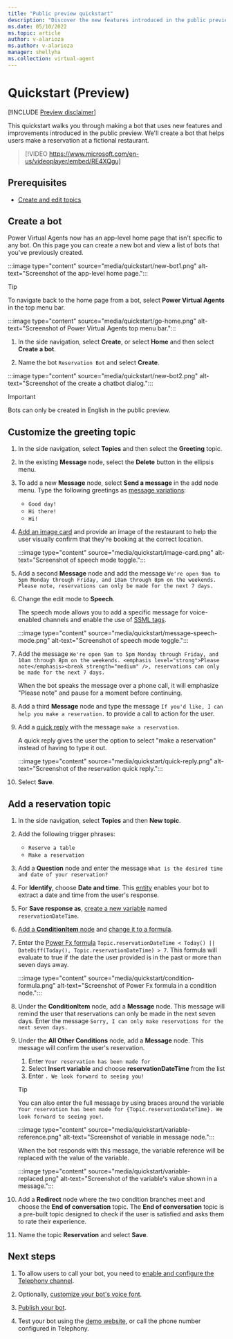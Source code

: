 ```yaml
---
title: "Public preview quickstart"
description: "Discover the new features introduced in the public preview."
ms.date: 05/10/2022
ms.topic: article
author: v-alarioza
ms.author: v-alarioza
manager: shellyha
ms.collection: virtual-agent
---
```


# Quickstart (Preview)

[!INCLUDE [Preview disclaimer](includes/cc-beta-prerelease-disclaimer.md)]

This quickstart walks you through making a bot that uses new features and improvements introduced in the public preview. We'll create a bot that helps users make a reservation at a fictional restaurant.

>
> [!VIDEO https://www.microsoft.com/en-us/videoplayer/embed/RE4XQgu]
>

## Prerequisites

- [Create and edit topics](authoring-create-edit-topics.md)

## Create a bot

Power Virtual Agents now has an app-level home page that isn't specific to any bot. On this page you can create a new bot and view a list of bots that you've previously created.

:::image type="content" source="media/quickstart/new-bot1.png" alt-text="Screenshot of the app-level home page.":::

> [!TIP]
> To navigate back to the home page from a bot, select **Power Virtual Agents** in the top menu bar.
>
> :::image type="content" source="media/quickstart/go-home.png" alt-text="Screenshot of Power Virtual Agents top menu bar.":::

1. In the side navigation, select **Create**, or select **Home** and then select **Create a bot**.

1. Name the bot `Reservation Bot` and select **Create**.

:::image type="content" source="media/quickstart/new-bot2.png" alt-text="Screenshot of the create a chatbot dialog.":::

> [!IMPORTANT]
> Bots can only be created in English in the public preview.

## Customize the greeting topic

1. In the side navigation, select **Topics** and then select the **Greeting** topic.

1. In the existing **Message** node, select the **Delete** button in the ellipsis menu.

1. To add a new **Message** node, select **Send a message** in the add node menu. Type the following greetings as [message variations](authoring-send-message.md#sending-a-text-message):
    - `Good day!`
    - `Hi there!`
    - `Hi!`

1. [Add an image card](authoring-send-message.md#add-an-image) and provide an image of the restaurant to help the user visually confirm that they're booking at the correct location.

    :::image type="content" source="media/quickstart/image-card.png" alt-text="Screenshot of speech mode toggle.":::

1. Add a second **Message** node and add the message `We're open 9am to 5pm Monday through Friday, and 10am through 8pm on the weekends. Please note, reservations can only be made for the next 7 days.`

1. Change the edit mode to **Speech**.

   The speech mode allows you to add a specific message for voice-enabled channels and enable the use of [SSML tags](authoring-send-message.md#use-ssml-to-customize-speech-responses).

    :::image type="content" source="media/quickstart/message-speech-mode.png" alt-text="Screenshot of speech mode toggle.":::

1. Add the message `We're open 9am to 5pm Monday through Friday, and 10am through 8pm on the weekends. <emphasis level="strong">Please note</emphasis><break strength="medium" />, reservations can only be made for the next 7 days.`

   When the bot speaks the message over a phone call, it will emphasize "Please note" and pause for a moment before continuing.

1. Add a third **Message** node and type the message `If you'd like, I can help you make a reservation.` to provide a call to action for the user.

1. Add a [quick reply](authoring-send-message.md#adding-quick-replies) with the message `make a reservation`.

   A quick reply gives the user the option to select "make a reservation" instead of having to type it out.

   :::image type="content" source="media/quickstart/quick-reply.png" alt-text="Screenshot of the reservation quick reply.":::

1. Select **Save**.

## Add a reservation topic

1. In the side navigation, select **Topics** and then **New topic**.

1. Add the following trigger phrases:
    - `Reserve a table`
    - `Make a reservation`

1. Add a **Question** node and enter the message `What is the desired time and date of your reservation?`

1. For **Identify**, choose **Date and time**. This [entity](advanced-entities-slot-filling.md) enables your bot to extract a date and time from the user's response.

1. For **Save response as**, [create a new variable](authoring-variables.md) named `reservationDateTime`.

1. [Add a **ConditionItem** node](authoring-using-conditions.md) and [change it to a formula](advanced-power-fx.md#use-power-fx-as-a-condition).

1. Enter the [Power Fx formula](advanced-power-fx.md) `Topic.reservationDateTime < Today() || DateDiff(Today(), Topic.reservationDateTime) > 7`. This formula will evaluate to true if the date the user provided is in the past or more than seven days away.

    :::image type="content" source="media/quickstart/condition-formula.png" alt-text="Screenshot of Power Fx formula in a condition node.":::

1. Under the **ConditionItem** node, add a **Message** node. This message will remind the user that reservations can only be made in the next seven days. Enter the message `Sorry, I can only make reservations for the next seven days.`

1. Under the **All Other Conditions** node, add a **Message** node. This message will confirm the user's reservation.
    1. Enter `Your reservation has been made for`
    1. Select **Insert variable** and choose **reservationDateTime** from the list
    1. Enter `. We look forward to seeing you!`

    > [!TIP]
    > You can also enter the full message by using braces around the variable `Your reservation has been made for {Topic.reservationDateTime}. We look forward to seeing you!`.

    :::image type="content" source="media/quickstart/variable-reference.png" alt-text="Screenshot of variable in message node.":::

    When the bot responds with this message, the variable reference will be replaced with the value of the variable.

    :::image type="content" source="media/quickstart/variable-replaced.png" alt-text="Screenshot of the variable's value shown in a message.":::

1. Add a **Redirect** node where the two condition branches meet and choose the **End of conversation** topic.
The **End of conversation** topic is a pre-built topic designed to check if the user is satisfied and asks them to rate their experience.

1. Name the topic **Reservation** and select **Save**.

## Next steps

1. To allow users to call your bot, you need to [enable and configure the Telephony channel](publication-connect-bot-to-telephony.md).

1. Optionally, [customize your bot's voice font](advanced-speech-settings.md).

1. [Publish your bot](publication-fundamentals-publish-channels.md).

1. Test your bot using the [demo website](publication-connect-bot-to-web-channels.md), or call the phone number configured in Telephony.
